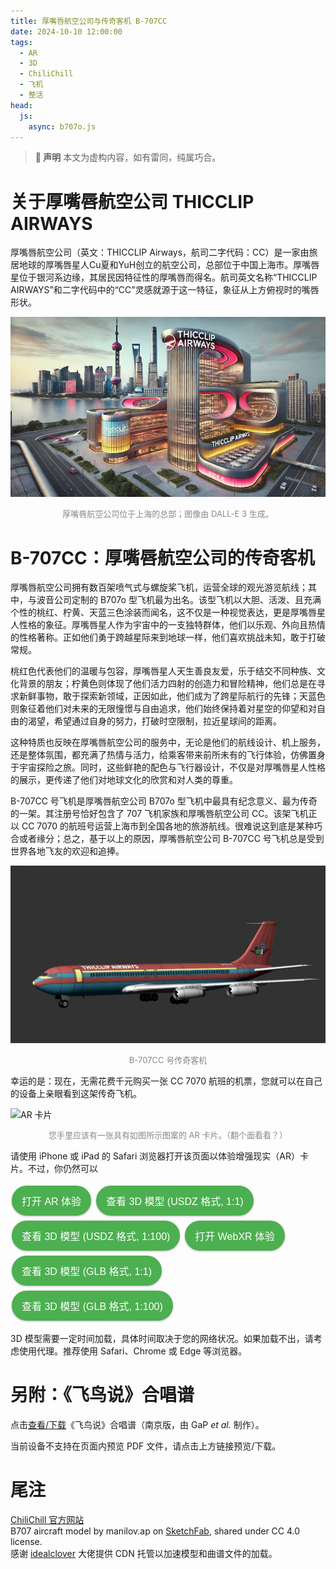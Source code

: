 ```yaml
---
title: 厚嘴唇航空公司与传奇客机 B-707CC
date: 2024-10-10 12:00:00
tags:
  - AR
  - 3D
  - ChiliChill
  - 飞机
  - 整活
head:
  js:
	async: b707o.js
---
```


<style>
button {
	background-color: #4CAF50;
	border: none;
	border-radius: 999px;
	color: white;
	padding: 12px 16px;
	text-align: center;
	text-decoration: none;
	display: inline-block;
	font-size: 16px;
	margin: 4px 2px;
	box-shadow: 0px 1px 3px rgba(0, 0, 0, 0.3);
	cursor: pointer;
	transition: ease-in-out 150ms;
}

button:hover {
	background-color: #50bb54;
	padding: 14px 18px;
	box-shadow: 0px 2px 4px rgba(0, 0, 0, 0.2);
}

button:active {
	background-color: #3e8e41;
	padding: 10px 14px;
	box-shadow: 0px 1px 2px rgba(0, 0, 0, 0.4);
}

#button-container {
	display: flex !important;
	flex-wrap: wrap;
	justify-content: center !important;
}

.desc {
	text-align: center;
	font-size: small;
	color: #888;
}
</style>

<div class="info">

> **📢 声明**
> 本文为虚构内容，如有雷同，纯属巧合。

</div>

# 关于厚嘴唇航空公司 THICCLIP AIRWAYS

厚嘴唇航空公司（英文：THICCLIP Airways，航司二字代码：CC）是一家由旅居地球的厚嘴唇星人Cu夏和YuH创立的航空公司，总部位于中国上海市。厚嘴唇星位于银河系边缘，其居民因特征性的厚嘴唇而得名。航司英文名称“THICCLIP AIRWAYS”和二字代码中的“CC”灵感就源于这一特征，象征从上方俯视时的嘴唇形状。

![厚嘴唇航空公司总部](thicclip_airways.jpg)
<!--disclaimer: AI generated image-->
<div class="desc"><p>厚嘴唇航空公司位于上海的总部；图像由 DALL-E 3 生成。</p></div>

# B-707CC：厚嘴唇航空公司的传奇客机

厚嘴唇航空公司拥有数百架喷气式与螺旋桨飞机，运营全球的观光游览航线；其中，与波音公司定制的 B707o 型飞机最为出名。该型飞机以大胆、活泼、且充满个性的桃红、柠黄、天蓝三色涂装而闻名，这不仅是一种视觉表达，更是厚嘴唇星人性格的象征。厚嘴唇星人作为宇宙中的一支独特群体，他们以乐观、外向且热情的性格著称。正如他们勇于跨越星际来到地球一样，他们喜欢挑战未知，敢于打破常规。

桃红色代表他们的温暖与包容，厚嘴唇星人天生善良友爱，乐于结交不同种族、文化背景的朋友；柠黄色则体现了他们活力四射的创造力和冒险精神，他们总是在寻求新鲜事物，敢于探索新领域，正因如此，他们成为了跨星际航行的先锋；天蓝色则象征着他们对未来的无限憧憬与自由追求，他们始终保持着对星空的仰望和对自由的渴望，希望通过自身的努力，打破时空限制，拉近星球间的距离。

这种特质也反映在厚嘴唇航空公司的服务中，无论是他们的航线设计、机上服务，还是整体氛围，都充满了热情与活力，给乘客带来前所未有的飞行体验，仿佛置身于宇宙探险之旅。同时，这些鲜艳的配色与飞行器设计，不仅是对厚嘴唇星人性格的展示，更传递了他们对地球文化的欣赏和对人类的尊重。

B-707CC 号飞机是厚嘴唇航空公司 B707o 型飞机中最具有纪念意义、最为传奇的一架。其注册号恰好包含了 707 飞机家族和厚嘴唇航空公司 CC。该架飞机正以 CC 7070 的航班号运营上海市到全国各地的旅游航线。很难说这到底是某种巧合或者缘分；总之，基于以上的原因，厚嘴唇航空公司 B-707CC 号飞机总是受到世界各地飞友的欢迎和追捧。

![厚嘴唇航空公司 B-707CC 波音 707o 型飞机](B707o.jpg)
<div class="desc"><p>B-707CC 号传奇客机</p></div>

幸运的是：现在，无需花费千元购买一张 CC 7070 航班的机票，您就可以在自己的设备上亲眼看到这架传奇飞机。

<image id="ar_img" src="ar_card.jpg" alt="AR 卡片"/>

<div class="desc"><p>您手里应该有一张具有如图所示图案的 AR 卡片。（翻个面看看？）</p></div>
<div id="hint">
	<p>请使用 iPhone 或 iPad 的 Safari 浏览器打开该页面以体验增强现实（AR）卡片。不过，你仍然可以</p>
</div>

<div id="button_container">
	<button id="ar_entry">打开 AR 体验</button>
	<button id="usdz_model">查看 3D 模型 (USDZ 格式, 1:1)</button>
	<button id="usdz_001_model">查看 3D 模型 (USDZ 格式, 1:100)</button>
	<button id="webxr_entry">打开 WebXR 体验</button>
	<button id="glb_model">查看 3D 模型 (GLB 格式, 1:1)</button>
	<button id="glb_001_model">查看 3D 模型 (GLB 格式, 1:100)</button>
</div>

3D 模型需要一定时间加载，具体时间取决于您的网络状况。如果加载不出，请考虑使用代理。推荐使用 Safari、Chrome 或 Edge 等浏览器。

# 另附：《飞鸟说》合唱谱
点击[查看/下载](https://cdn.idealclover.cn/Projects/chilichill/feiniaoshuo.pdf)《飞鸟说》合唱谱（南京版，由 GaP *et al.* 制作）。
<object id="sheet_preview" data="https://cdn.idealclover.cn/Projects/chilichill/feiniaoshuo.pdf"
	type="application/pdf" width="100%">
	<p>
		当前设备不支持在页面内预览 PDF 文件，请点击上方链接预览/下载。
	</p>
</object>

# 尾注
[ChiliChill 官方网站](https://chilichill-music.com/)<br>
B707 aircraft model by manilov.ap on [SketchFab](https://sketchfab.com/3d-models/boeing707-83f77b7fe94f49e39b984c7390e9ecec), shared under CC 4.0 license.<br>
感谢 <a href="https://idealclover.cn/" target="_blank">idealclover</a> 大佬提供 CDN 托管以加速模型和曲谱文件的加载。

<script type="text/javascript">
function setElementSizeInMM(element, sizeInMM) {
	const dpi = window.devicePixelRatio * 96; // 获取设备的 DPI
	const mmInPx = sizeInMM * (dpi / 25.4);  // 1 inch = 25.4 mm
	element.style.width = `${mmInPx}px`;
}

setElementSizeInMM(document.getElementById("ar_img"), 50);

function toggleDisplay(elements, isVisible) {
	elements.forEach(el => {
		document.getElementById(el).style.display = isVisible ? "inline-block" : "none";
	});
}

function showHint(message) {
	document.getElementById("hint").innerHTML = `<p>${message}</p>`;
}

const touchScreen = 'ontouchstart' in window || navigator.maxTouchPoints > 0 || navigator.msMaxTouchPoints > 0;
const isSafari = /^((?!chrome|android).)*safari/i.test(navigator.userAgent);
const supportsXR = !!navigator.xr;

if (isSafari) {
	if (!touchScreen) {
		showHint("当前设备不支持 AR 卡片，请使用 iPhone 或 iPad 打开该页面以体验。不过，你仍然可以：");
		toggleDisplay(["ar_entry"], false);
		toggleDisplay(["usdz_model", "usdz_001_model", "webxr_entry"], true);
		toggleDisplay(["glb_model", "glb_001_model"], false);
		console.log("macOS Safari detected, enabling USDZ and WebXR entry, disabling AR entry.");
	} else {
		showHint("请点击下方按钮打开 AR 体验，然后将相机对准上面的卡片。你也可以查看 1:1 比例的 3D 模型（当然，你会需要一片非常宽阔的场地）和 1:100 模型（其实这个也不小）。如果网络不佳，可以尝试 WebXR 体验。");
		toggleDisplay(["ar_entry", "usdz_model", "usdz_001_model", "webxr_entry"], true);
		toggleDisplay(["glb_model", "glb_001_model"], false);
		document.getElementById("sheet_preview").style.display = "none";
		document.getElementById("sheet_preview").insertAdjacentHTML("afterend", "<p>当前设备不支持在页面内预览 PDF 文件，请点击上方链接预览/下载。</p>");
		console.log("iOS Safari detected, enabling AR image display, enabling AR entry, disabling GLB model entry.");
	}
} else if (supportsXR) {
	showHint("当前设备设备仅支持 WebXR，无法识别 AR 卡片，但仍可以在 AR 模式下查看飞机模型。若要获得完整体验，建议使用 iPhone 或 iPad 的 Safari 浏览器打开。你现在可以：");
	toggleDisplay(["ar_entry", "usdz_model", "usdz_001_model"], false);
	toggleDisplay(["webxr_entry", "glb_model", "glb_001_model"], true);
	console.log("WebXR supported, enabling WebXR entry, disabling AR entry.");
} else {
	showHint("请使用 iPhone、iPad 的 Safari 浏览器或支持 WebXR 的设备打开该页面以体验增强现实（AR）卡片。不过，你仍然可以：");
	toggleDisplay(["ar_entry", "usdz_model", "usdz_001_model"], false);
	toggleDisplay(["webxr_entry", "glb_model", "glb_001_model"], true);
	console.log("No ARKit or WebXR support detected, enabling WebXR 3D entry, disabling AR entry.");
}

function addModelClickListener(id, href, hintMessage) {
	document.getElementById(id).addEventListener("click", function () {
		showHint(hintMessage);
		let a = document.createElement("a");
		a.href = href;
		a.rel = "ar";
		a.click();
	});
}

addModelClickListener("ar_entry", "https://cdn.idealclover.cn/Projects/chilichill/B707o.reality", "正在加载 AR 体验……模型约 3 MB，请耐心等待。如果弹出下载窗口，则可以选择显示或者下载 B707o.reality 文件进行体验。");
addModelClickListener("usdz_model", "https://cdn.idealclover.cn/Projects/chilichill/B707o.usdz", "正在加载 3D 模型……模型约 3 MB，请耐心等待。如果弹出下载窗口，则可以打开下载的 B707o.usdz 文件进行体验。");
addModelClickListener("usdz_001_model", "https://cdn.idealclover.cn/Projects/chilichill/B707o_001.usdz", "正在加载 3D 模型……模型约 3 MB，请耐心等待。如果弹出下载窗口，则可以打开下载的 B707o_001.usdz 文件进行体验。");
addModelClickListener("webxr_entry", "https://8th.io/fazgz", "正在跳转到 WebXR 体验……由 8th Wall 提供托管，加载需要时间，请耐心等待。");
addModelClickListener("glb_model", "https://cdn.idealclover.cn/Projects/chilichill/B707o.glb", "正在加载 3D 模型……模型约 3 MB，请耐心等待。如果弹出下载窗口，则可以打开下载的 https://cdn.idealclover.cn/Projects/chilichill/B707o.glb 文件进行体验。");
addModelClickListener("glb_001_model", "https://cdn.idealclover.cn/Projects/chilichill/B707o_001.glb", "正在加载 3D 模型……模型约 3 MB，请耐心等待。如果弹出下载窗口，则可以打开下载的 B707o_001.glb 文件进行体验。");
</script>